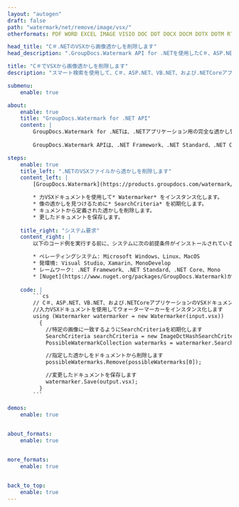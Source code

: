 ```yaml
---
layout: "autogen"
draft: false
path: "watermark/net/remove/image/vsx/"
otherformats: PDF WORD EXCEL IMAGE VISIO DOC DOT DOCX DOCM DOTX DOTM RTF TXT XLSX XLSM XLTM XLT XLTX XLS XLSB XLAM SXC PPTX PPTM PPSX PPSM POTM POT POTX PPT PPS ODT BMP GIF JPEG JP2 PNG TIFF WEBP VSD VDX VSDX VSTX VSSX VSDM VSSM VSTM VTX VDW VSS VST

head_title: "C＃.NETのVSXから画像透かしを削除します"
head_description: ".GroupDocs.Watermark API for .NETを使用したC＃、ASP.NET、VB.NET、および.NET Coreアプリケーション内のスマート検索を使用して、VSXドキュメントから画像の透かしを検索して削除するNETライブラリ."

title: "C＃でVSXから画像透かしを削除します"
description: "スマート検索を使用して、C＃、ASP.NET、VB.NET、および.NETCoreアプリケーション内からVSXドキュメントから画像透かしを見つけて削除します。ドキュメントから指定された透かしを検索および削除するための検索基準を定義します."

submenu:
    enable: true

about:
    enable: true
    title: "GroupDocs.Watermark for .NET API"
    content: |
        GroupDocs.Watermark for .NETは、.NETアプリケーション用の完全な透かし管理ソリューションです。開発者は、次のような透かし操作操作をすばやく実行できます。すべての一般的なファイル形式のドキュメント内から、さまざまな種類の透かしを追加、編集、検索、および削除します。 PDF、Microsoft Word、Excel、PowerPoint、Visio、Eメール、画像形式など、さまざまなドキュメントのテキストと画像の透かしの操作をサポートしています。
        
        GroupDocs.Watermark APIは、.NET Framework、.NET Standard、.NET Core、Mono、Xamarinを含むすべての主要なオペレーティングシステムとプラットフォームで十分にサポートされています。

steps:
    enable: true
    title_left: ".NETのVSXファイルから透かしを削除します"
    content_left: |
        [GroupDocs.Watermark](https://products.groupdocs.com/watermark/net/)を使用すると、.NET開発者は、いくつかの簡単な手順を実装することで、アプリケーションからテキスト形式の透かしを簡単に検索して削除できます。

        * 力VSXドキュメントを使用して* Watermarker* をインスタンス化します。
        * 像の透かしを見つけるために* SearchCriteria* を初期化します。
        * キュメントから定義された透かしを削除します。
        * 更したドキュメントを保存します。
        
    title_right: "システム要求"
    content_right: |
        以下のコード例を実行する前に、システムに次の前提条件がインストールされていることを確認してください。

        * ペレーティングシステム: Microsoft Windows、Linux、MacOS
        * 発環境: Visual Studio、Xamarin、MonoDevelop
        * レームワーク: .NET Framework、.NET Standard、.NET Core、Mono
        * [Nuget](https://www.nuget.org/packages/GroupDocs.Watermark)から最新バージョンのGroupDocs.Watermarkfor.NETをダウンロードします。
        
    code: |
        ```cs
        // C＃、ASP.NET、VB.NET、および.NETCoreアプリケーションのVSXドキュメントから画像透かしを検索して削除します
        //入力VSXドキュメントを使用してウォーターマーカーをインスタンス化します
        using (Watermarker watermarker = new Watermarker(input.vsx))
          {
            //特定の画像に一致するようにSearchCriteriaを初期化します
            SearchCriteria searchCriteria = new ImageDctHashSearchCriteria(logo.png);
            PossibleWatermarkCollection watermarks = watermarker.Search(searchCriteria);

            //指定した透かしをドキュメントから削除します
            possibleWatermarks.Remove(possibleWatermarks[0]);

            //変更したドキュメントを保存します
            watermarker.Save(output.vsx);
          }
        ```        

demos:
    enable: true
        

about_formats:
    enable: true


more_formats:
    enable: true


back_to_top:
    enable: true
---
```

